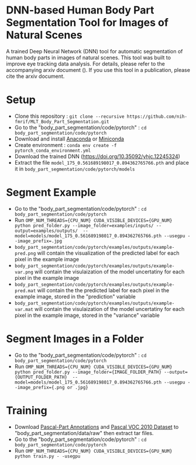 # DNN-based Human Body Part Segmentation Tool for Images of Natural Scenes
A trained Deep Neural Network (DNN) tool for automatic segmentation of human body parts in images of natural scenes. This tool was built to improve eye tracking data analysis. For details, please refer to the accompanying arxiv document (). If you use this tool in a publication, please cite the arxiv document.

# Setup
* Clone this repository : `git clone --recursive https://github.com/nih-fmrif/MLT_Body_Part_Segmentation.git`
* Go to the "body_part_segmentation/code/pytorch" : `cd body_part_segmentation/code/pytorch`
* Download and install [Anaconda](https://www.anaconda.com/download/) or [Miniconda](https://conda.io/miniconda.html)
* Create environment : `conda env create -f pytorch_conda_environment.yml`
* Download the trained DNN (https://doi.org/10.35092/yhjc.12245324)
* Extract the file `model_175_0.561689198017_0.894362765766.pth` and place it in `body_part_segmentation/code/pytorch/models`

# Segment Example
* Go to the "body_part_segmentation/code/pytorch" : `cd body_part_segmentation/code/pytorch`
* Run `OMP_NUM_THREADS={CPU_NUM} CUDA_VISIBLE_DEVICES={GPU_NUM} python pred_folder.py --image_folder=examples/inputs/ --output=examples/outputs/  --model=models/model_175_0.561689198017_0.894362765766.pth --usegpu --image_prefix=.jpg`
* `body_part_segmentation/code/pytorch/examples/outputs/example-pred.png` will contain the visualization of the predicted label for each pixel in the example image
* `body_part_segmentation/code/pytorch/examples/outputs/example-var.png` will contain the visulaization of the model uncertatiny for each pixel in the example image
* `body_part_segmentation/code/pytorch/examples/outputs/example-pred.mat` will contain the the predicted label for each pixel in the example image, stored in the "prediction" variable
* `body_part_segmentation/code/pytorch/examples/outputs/example-var.mat` will contain the visulaization of the model uncertatiny for each pixel in the example image, stored in the "variance" variable



# Segment Images in a Folder
* Go to the "body_part_segmentation/code/pytorch" : `cd body_part_segmentation/code/pytorch`
* Run `OMP_NUM_THREADS={CPU_NUM} CUDA_VISIBLE_DEVICES={GPU_NUM} python pred_folder.py --image_folder={IMAGE_FOLDER_PATH} --output={OUTPUT_FOLDER_PATH}  --model=models/model_175_0.561689198017_0.894362765766.pth --usegpu --image_prefix={.png or .jpg}`

# Training
* Download [Pascal-Part Annotations](http://www.stat.ucla.edu/~xianjie.chen/pascal_part_dataset/pascal_part.html) and [Pascal VOC 2010 Dataset](http://host.robots.ox.ac.uk/pascal/VOC/voc2010/index.html#devkit) to "body_part_segmentation/data/raw" then extract tar files.
* Go to the "body_part_segmentation/code/pytorch" : `cd body_part_segmentation/code/pytorch`
* Run `OMP_NUM_THREADS={CPU_NUM} CUDA_VISIBLE_DEVICES={GPU_NUM} python train.py - -usegpu`

